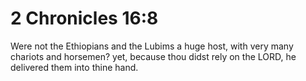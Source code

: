 # 2 Chronicles 16:8

Were not the Ethiopians and the Lubims a huge host, with very many chariots and horsemen? yet, because thou didst rely on the LORD, he delivered them into thine hand.